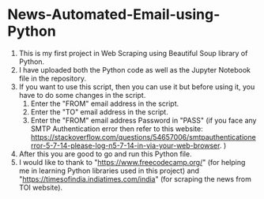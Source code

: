 # News-Automated-Email-using-Python
  1. This is my first project in Web Scraping using Beautiful Soup library of Python.
  2. I have uploaded both the Python code as well as the Jupyter Notebook file in the repository.
  3. If you want to use this script, then you can use it but before using it, you have to do some changes in the script.
      1. Enter the "FROM" email address in the script.
      2. Enter the "TO" email address in the script.
      3. Enter the "FROM" email address Password in "PASS" (if you face any SMTP Authentication error then refer to this website:  https://stackoverflow.com/questions/54657006/smtpauthenticationerror-5-7-14-please-log-n5-7-14-in-via-your-web-browser. )
  4. After this you are good to go and run this Python file.
  5. I would like to thank to "https://www.freecodecamp.org/" (for helping me in learning Python libraries used in this project) and "https://timesofindia.indiatimes.com/india" (for scraping the news from TOI website).
